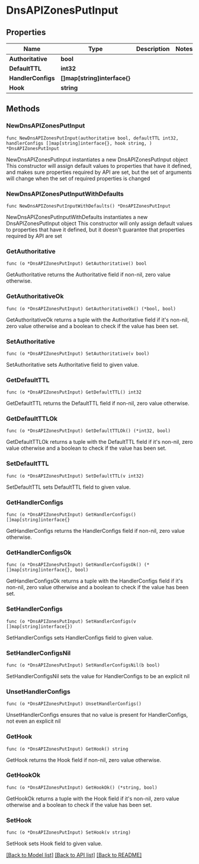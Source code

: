 # DnsAPIZonesPutInput

## Properties

Name | Type | Description | Notes
------------ | ------------- | ------------- | -------------
**Authoritative** | **bool** |  | 
**DefaultTTL** | **int32** |  | 
**HandlerConfigs** | **[]map[string]interface{}** |  | 
**Hook** | **string** |  | 

## Methods

### NewDnsAPIZonesPutInput

`func NewDnsAPIZonesPutInput(authoritative bool, defaultTTL int32, handlerConfigs []map[string]interface{}, hook string, ) *DnsAPIZonesPutInput`

NewDnsAPIZonesPutInput instantiates a new DnsAPIZonesPutInput object
This constructor will assign default values to properties that have it defined,
and makes sure properties required by API are set, but the set of arguments
will change when the set of required properties is changed

### NewDnsAPIZonesPutInputWithDefaults

`func NewDnsAPIZonesPutInputWithDefaults() *DnsAPIZonesPutInput`

NewDnsAPIZonesPutInputWithDefaults instantiates a new DnsAPIZonesPutInput object
This constructor will only assign default values to properties that have it defined,
but it doesn't guarantee that properties required by API are set

### GetAuthoritative

`func (o *DnsAPIZonesPutInput) GetAuthoritative() bool`

GetAuthoritative returns the Authoritative field if non-nil, zero value otherwise.

### GetAuthoritativeOk

`func (o *DnsAPIZonesPutInput) GetAuthoritativeOk() (*bool, bool)`

GetAuthoritativeOk returns a tuple with the Authoritative field if it's non-nil, zero value otherwise
and a boolean to check if the value has been set.

### SetAuthoritative

`func (o *DnsAPIZonesPutInput) SetAuthoritative(v bool)`

SetAuthoritative sets Authoritative field to given value.


### GetDefaultTTL

`func (o *DnsAPIZonesPutInput) GetDefaultTTL() int32`

GetDefaultTTL returns the DefaultTTL field if non-nil, zero value otherwise.

### GetDefaultTTLOk

`func (o *DnsAPIZonesPutInput) GetDefaultTTLOk() (*int32, bool)`

GetDefaultTTLOk returns a tuple with the DefaultTTL field if it's non-nil, zero value otherwise
and a boolean to check if the value has been set.

### SetDefaultTTL

`func (o *DnsAPIZonesPutInput) SetDefaultTTL(v int32)`

SetDefaultTTL sets DefaultTTL field to given value.


### GetHandlerConfigs

`func (o *DnsAPIZonesPutInput) GetHandlerConfigs() []map[string]interface{}`

GetHandlerConfigs returns the HandlerConfigs field if non-nil, zero value otherwise.

### GetHandlerConfigsOk

`func (o *DnsAPIZonesPutInput) GetHandlerConfigsOk() (*[]map[string]interface{}, bool)`

GetHandlerConfigsOk returns a tuple with the HandlerConfigs field if it's non-nil, zero value otherwise
and a boolean to check if the value has been set.

### SetHandlerConfigs

`func (o *DnsAPIZonesPutInput) SetHandlerConfigs(v []map[string]interface{})`

SetHandlerConfigs sets HandlerConfigs field to given value.


### SetHandlerConfigsNil

`func (o *DnsAPIZonesPutInput) SetHandlerConfigsNil(b bool)`

 SetHandlerConfigsNil sets the value for HandlerConfigs to be an explicit nil

### UnsetHandlerConfigs
`func (o *DnsAPIZonesPutInput) UnsetHandlerConfigs()`

UnsetHandlerConfigs ensures that no value is present for HandlerConfigs, not even an explicit nil
### GetHook

`func (o *DnsAPIZonesPutInput) GetHook() string`

GetHook returns the Hook field if non-nil, zero value otherwise.

### GetHookOk

`func (o *DnsAPIZonesPutInput) GetHookOk() (*string, bool)`

GetHookOk returns a tuple with the Hook field if it's non-nil, zero value otherwise
and a boolean to check if the value has been set.

### SetHook

`func (o *DnsAPIZonesPutInput) SetHook(v string)`

SetHook sets Hook field to given value.



[[Back to Model list]](../README.md#documentation-for-models) [[Back to API list]](../README.md#documentation-for-api-endpoints) [[Back to README]](../README.md)



